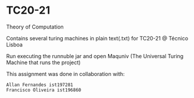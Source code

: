 # TC20-21
Theory of Computation 

Contains several turing machines in plain text(.txt) for TC20-21 @ Técnico Lisboa

Run executing the runnuble jar and open Maquniv (The Universal Turing Machine that runs the project)

This assignment was done in collaboration with:
```
Allan Fernandes ist197281
Francisco Oliveira ist196860

```
